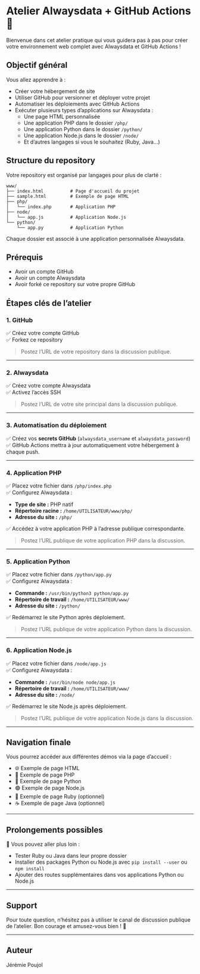 
# Atelier Alwaysdata + GitHub Actions 🚀

Bienvenue dans cet atelier pratique qui vous guidera pas à pas pour créer votre environnement web complet avec Alwaysdata et GitHub Actions !

## Objectif général

Vous allez apprendre à :
- Créer votre hébergement de site
- Utiliser GitHub pour versionner et déployer votre projet
- Automatiser les déploiements avec GitHub Actions
- Exécuter plusieurs types d’applications sur Alwaysdata :
  - Une page HTML personnalisée
  - Une application PHP dans le dossier `/php/`
  - Une application Python dans le dossier `/python/`
  - Une application Node.js dans le dossier `/node/`
  - Et d’autres langages si vous le souhaitez (Ruby, Java...)

## Structure du repository

Votre repository est organisé par langages pour plus de clarté :

```
www/
├── index.html          # Page d'accueil du projet
├── sample.html         # Exemple de page HTML
├── php/
│   └── index.php       # Application PHP
├── node/
│   └── app.js          # Application Node.js
└── python/
    └── app.py          # Application Python
```

Chaque dossier est associé à une application personnalisée Alwaysdata.

## Prérequis

- Avoir un compte GitHub
- Avoir un compte Alwaysdata
- Avoir forké ce repository sur votre propre GitHub

## Étapes clés de l’atelier

### 1. GitHub

✅ Créez votre compte GitHub  
✅ Forkez ce repository

> Postez l’URL de votre repository dans la discussion publique.

---

### 2. Alwaysdata

✅ Créez votre compte Alwaysdata  
✅ Activez l’accès SSH

> Postez l’URL de votre site principal dans la discussion publique.

---

### 3. Automatisation du déploiement

✅ Créez vos **secrets GitHub** (`alwaysdata_username` et `alwaysdata_password`)  
✅ GitHub Actions mettra à jour automatiquement votre hébergement à chaque push.

---

### 4. Application PHP

✅ Placez votre fichier dans `/php/index.php`  
✅ Configurez Alwaysdata :

- **Type de site :** PHP natif
- **Répertoire racine :** `/home/UTILISATEUR/www/php/`
- **Adresse du site :** `/php/`

✅ Accédez à votre application PHP à l’adresse publique correspondante.

> Postez l’URL publique de votre application PHP dans la discussion.

---

### 5. Application Python

✅ Placez votre fichier dans `/python/app.py`  
✅ Configurez Alwaysdata :

- **Commande :** `/usr/bin/python3 python/app.py`
- **Répertoire de travail :** `/home/UTILISATEUR/www/`
- **Adresse du site :** `/python/`

✅ Redémarrez le site Python après déploiement.

> Postez l’URL publique de votre application Python dans la discussion.

---

### 6. Application Node.js

✅ Placez votre fichier dans `/node/app.js`  
✅ Configurez Alwaysdata :

- **Commande :** `/usr/bin/node node/app.js`
- **Répertoire de travail :** `/home/UTILISATEUR/www/`
- **Adresse du site :** `/node/`

✅ Redémarrez le site Node.js après déploiement.

> Postez l’URL publique de votre application Node.js dans la discussion.

---

## Navigation finale

Vous pourrez accéder aux différentes démos via la page d’accueil :

- 🌐 Exemple de page HTML
- 🐘 Exemple de page PHP
- 🚀 Exemple de page Python
- 🟢 Exemple de page Node.js
- 💎 Exemple de page Ruby (optionnel)
- ☕ Exemple de page Java (optionnel)

---

## Prolongements possibles

🎯 Vous pouvez aller plus loin :
- Tester Ruby ou Java dans leur propre dossier
- Installer des packages Python ou Node.js avec `pip install --user` ou `npm install`
- Ajouter des routes supplémentaires dans vos applications Python ou Node.js

---

## Support

Pour toute question, n’hésitez pas à utiliser le canal de discussion publique de l’atelier. Bon courage et amusez-vous bien ! 🎉

---

## Auteur

Jérémie Poujol
